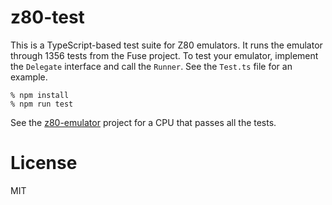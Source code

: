# z80-test

This is a TypeScript-based test suite for Z80 emulators. It runs the
emulator through 1356 tests from the Fuse project. To test your emulator,
implement the `Delegate` interface and call the `Runner`. See the `Test.ts`
file for an example.

    % npm install
    % npm run test

See the [z80-emulator](https://github.com/lkesteloot/z80-emulator)
project for a CPU that passes all the tests.

# License

MIT

